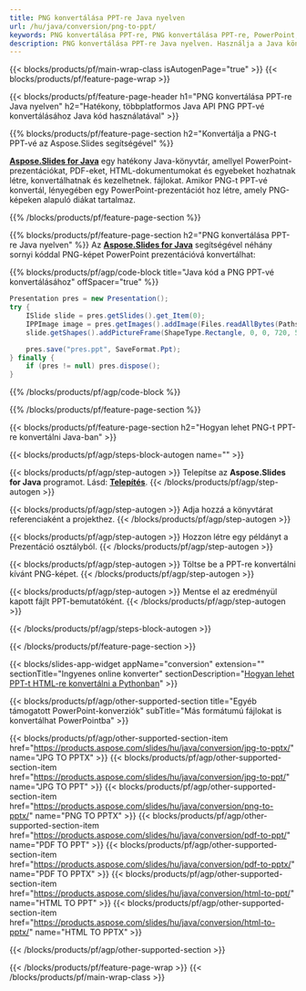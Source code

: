 ```yaml
---
title: PNG konvertálása PPT-re Java nyelven
url: /hu/java/conversion/png-to-ppt/
keywords: PNG konvertálása PPT-re, PNG konvertálása PPT-re, PowerPoint, PNG, PPT, Java API, Java Library
description: PNG konvertálása PPT-re Java nyelven. Használja a Java könyvtár API-t a PNG-képek PowerPoint formátumba konvertálásához
---
```


{{< blocks/products/pf/main-wrap-class isAutogenPage="true" >}}
{{< blocks/products/pf/feature-page-wrap >}}

{{< blocks/products/pf/feature-page-header h1="PNG konvertálása PPT-re Java nyelven" h2="Hatékony, többplatformos Java API PNG PPT-vé konvertálásához Java kód használatával" >}}

{{% blocks/products/pf/feature-page-section h2="Konvertálja a PNG-t PPT-vé az Aspose.Slides segítségével" %}}

[**Aspose.Slides for Java**](https://products.aspose.com/slides/hu/java/) egy hatékony Java-könyvtár, amellyel PowerPoint-prezentációkat, PDF-eket, HTML-dokumentumokat és egyebeket hozhatnak létre, konvertálhatnak és kezelhetnek. fájlokat. Amikor PNG-t PPT-vé konvertál, lényegében egy PowerPoint-prezentációt hoz létre, amely PNG-képeken alapuló diákat tartalmaz.

{{% /blocks/products/pf/feature-page-section %}}


{{% blocks/products/pf/feature-page-section  h2="PNG konvertálása PPT-re Java nyelven" %}}
Az [**Aspose.Slides for Java**](https://products.aspose.com/slides/hu/java/) segítségével néhány sornyi kóddal PNG-képet PowerPoint prezentációvá konvertálhat:

{{% blocks/products/pf/agp/code-block title="Java kód a PNG PPT-vé konvertálásához" offSpacer="true" %}}
```java
Presentation pres = new Presentation();
try {
	ISlide slide = pres.getSlides().get_Item(0);
	IPPImage image = pres.getImages().addImage(Files.readAllBytes(Paths.get("image.png")));
	slide.getShapes().addPictureFrame(ShapeType.Rectangle, 0, 0, 720, 540, image);

	pres.save("pres.ppt", SaveFormat.Ppt);
} finally {
	if (pres != null) pres.dispose();
}
```
{{% /blocks/products/pf/agp/code-block %}}

{{% /blocks/products/pf/feature-page-section %}}




{{< blocks/products/pf/feature-page-section  h2="Hogyan lehet PNG-t PPT-re konvertálni Java-ban" >}}


{{< blocks/products/pf/agp/steps-block-autogen name="" >}}


{{< blocks/products/pf/agp/step-autogen >}}
Telepítse az **Aspose.Slides for Java** programot. Lásd: [**Telepítés**](https://docs.aspose.com/slides/java/installation/).
{{< /blocks/products/pf/agp/step-autogen >}}

{{< blocks/products/pf/agp/step-autogen >}}
Adja hozzá a könyvtárat referenciaként a projekthez.
{{< /blocks/products/pf/agp/step-autogen >}}

{{< blocks/products/pf/agp/step-autogen >}}
Hozzon létre egy példányt a Prezentáció osztályból.
{{< /blocks/products/pf/agp/step-autogen >}}

{{< blocks/products/pf/agp/step-autogen >}}
Töltse be a PPT-re konvertálni kívánt PNG-képet.
{{< /blocks/products/pf/agp/step-autogen >}}

{{< blocks/products/pf/agp/step-autogen >}}
Mentse el az eredményül kapott fájlt PPT-bemutatóként.
{{< /blocks/products/pf/agp/step-autogen >}}


{{< /blocks/products/pf/agp/steps-block-autogen >}}


{{< /blocks/products/pf/feature-page-section >}}




{{< blocks/slides-app-widget  appName="conversion" extension="" sectionTitle="Ingyenes online konverter" sectionDescription="[Hogyan lehet PPT-t HTML-re konvertálni a Pythonban](https://products.aspose.com/slides/hu/python-net/conversion/ppt-to-html/)" >}}

{{< blocks/products/pf/agp/other-supported-section title="Egyéb támogatott PowerPoint-konverziók" subTitle="Más formátumú fájlokat is konvertálhat PowerPointba" >}}

{{< blocks/products/pf/agp/other-supported-section-item href="https://products.aspose.com/slides/hu/java/conversion/jpg-to-pptx/" name="JPG TO PPTX" >}}
{{< blocks/products/pf/agp/other-supported-section-item href="https://products.aspose.com/slides/hu/java/conversion/jpg-to-ppt/" name="JPG TO PPT" >}}
{{< blocks/products/pf/agp/other-supported-section-item href="https://products.aspose.com/slides/hu/java/conversion/png-to-pptx/" name="PNG TO PPTX" >}}
{{< blocks/products/pf/agp/other-supported-section-item href="https://products.aspose.com/slides/hu/java/conversion/pdf-to-ppt/" name="PDF TO PPT" >}}
{{< blocks/products/pf/agp/other-supported-section-item href="https://products.aspose.com/slides/hu/java/conversion/pdf-to-pptx/" name="PDF TO PPTX" >}}
{{< blocks/products/pf/agp/other-supported-section-item href="https://products.aspose.com/slides/hu/java/conversion/html-to-ppt/" name="HTML TO PPT" >}}
{{< blocks/products/pf/agp/other-supported-section-item href="https://products.aspose.com/slides/hu/java/conversion/html-to-pptx/" name="HTML TO PPTX" >}}


{{< /blocks/products/pf/agp/other-supported-section >}}

{{< /blocks/products/pf/feature-page-wrap >}}
{{< /blocks/products/pf/main-wrap-class >}}